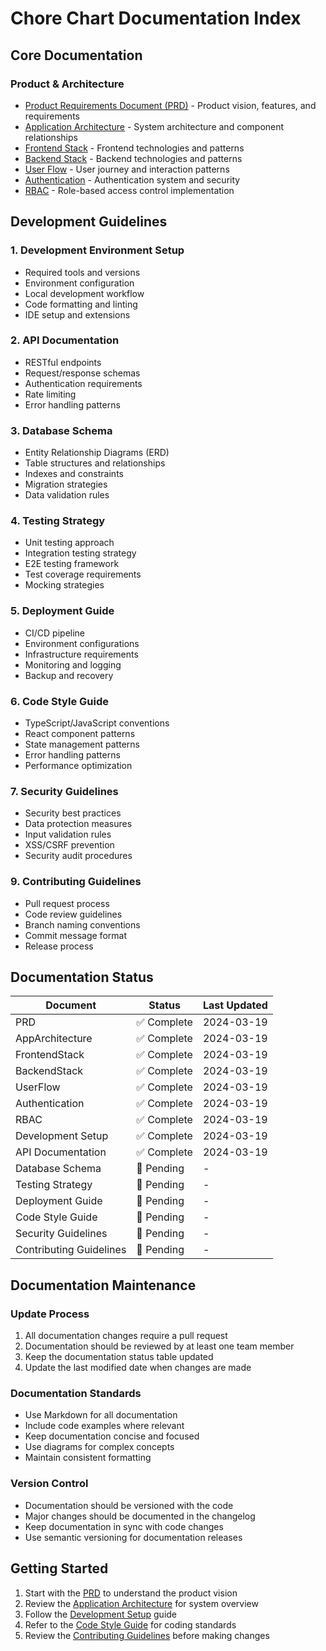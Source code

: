 # Chore Chart Documentation Index

## Core Documentation

### Product & Architecture

- [Product Requirements Document (PRD)](./PRD.md) - Product vision, features, and requirements
- [Application Architecture](./AppArchitecture.md) - System architecture and component relationships
- [Frontend Stack](./FrontendStack.md) - Frontend technologies and patterns
- [Backend Stack](./BackendStack.md) - Backend technologies and patterns
- [User Flow](./UserFlow.md) - User journey and interaction patterns
- [Authentication](./Authentication.md) - Authentication system and security
- [RBAC](./RBAC.md) - Role-based access control implementation

## Development Guidelines

### 1. Development Environment Setup

- Required tools and versions
- Environment configuration
- Local development workflow
- Code formatting and linting
- IDE setup and extensions

### 2. API Documentation

- RESTful endpoints
- Request/response schemas
- Authentication requirements
- Rate limiting
- Error handling patterns

### 3. Database Schema

- Entity Relationship Diagrams (ERD)
- Table structures and relationships
- Indexes and constraints
- Migration strategies
- Data validation rules

### 4. Testing Strategy

- Unit testing approach
- Integration testing strategy
- E2E testing framework
- Test coverage requirements
- Mocking strategies

### 5. Deployment Guide

- CI/CD pipeline
- Environment configurations
- Infrastructure requirements
- Monitoring and logging
- Backup and recovery

### 6. Code Style Guide

- TypeScript/JavaScript conventions
- React component patterns
- State management patterns
- Error handling patterns
- Performance optimization

### 7. Security Guidelines

- Security best practices
- Data protection measures
- Input validation rules
- XSS/CSRF prevention
- Security audit procedures

### 9. Contributing Guidelines

- Pull request process
- Code review guidelines
- Branch naming conventions
- Commit message format
- Release process

## Documentation Status

| Document                | Status      | Last Updated |
| ----------------------- | ----------- | ------------ |
| PRD                     | ✅ Complete | 2024-03-19   |
| AppArchitecture         | ✅ Complete | 2024-03-19   |
| FrontendStack           | ✅ Complete | 2024-03-19   |
| BackendStack            | ✅ Complete | 2024-03-19   |
| UserFlow                | ✅ Complete | 2024-03-19   |
| Authentication          | ✅ Complete | 2024-03-19   |
| RBAC                    | ✅ Complete | 2024-03-19   |
| Development Setup       | ✅ Complete | 2024-03-19   |
| API Documentation       | ✅ Complete | 2024-03-19   |
| Database Schema         | 🚧 Pending  | -            |
| Testing Strategy        | 🚧 Pending  | -            |
| Deployment Guide        | 🚧 Pending  | -            |
| Code Style Guide        | 🚧 Pending  | -            |
| Security Guidelines     | 🚧 Pending  | -            |
| Contributing Guidelines | 🚧 Pending  | -            |

## Documentation Maintenance

### Update Process

1. All documentation changes require a pull request
2. Documentation should be reviewed by at least one team member
3. Keep the documentation status table updated
4. Update the last modified date when changes are made

### Documentation Standards

- Use Markdown for all documentation
- Include code examples where relevant
- Keep documentation concise and focused
- Use diagrams for complex concepts
- Maintain consistent formatting

### Version Control

- Documentation should be versioned with the code
- Major changes should be documented in the changelog
- Keep documentation in sync with code changes
- Use semantic versioning for documentation releases

## Getting Started

1. Start with the [PRD](./PRD.md) to understand the product vision
2. Review the [Application Architecture](./AppArchitecture.md) for system overview
3. Follow the [Development Setup](#1-development-environment-setup) guide
4. Refer to the [Code Style Guide](#6-code-style-guide) for coding standards
5. Review the [Contributing Guidelines](#9-contributing-guidelines) before making changes
